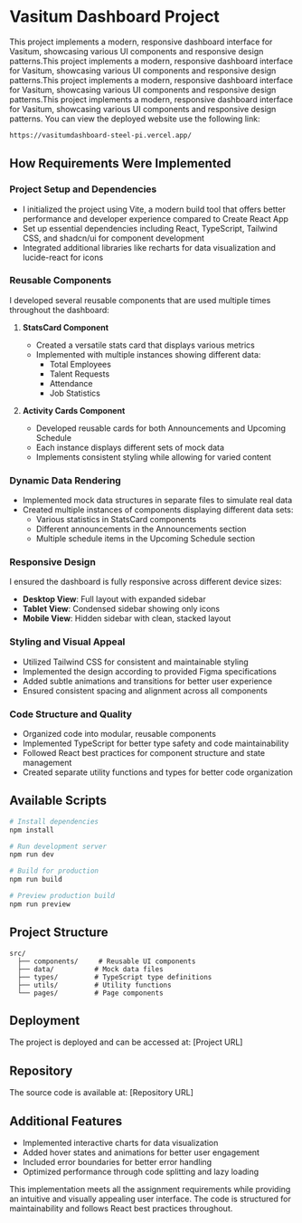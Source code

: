 
# Vasitum Dashboard Project

This project implements a modern, responsive dashboard interface for Vasitum, showcasing various UI components and responsive design patterns.This project implements a modern, responsive dashboard interface for Vasitum, showcasing various UI components and responsive design patterns.This project implements a modern, responsive dashboard interface for Vasitum, showcasing various UI components and responsive design patterns.This project implements a modern, responsive dashboard interface for Vasitum, showcasing various UI components and responsive design patterns.
You can view the deployed website use the following link:
```sh
https://vasitumdashboard-steel-pi.vercel.app/
```

## How Requirements Were Implemented

### Project Setup and Dependencies
- I initialized the project using Vite, a modern build tool that offers better performance and developer experience compared to Create React App
- Set up essential dependencies including React, TypeScript, Tailwind CSS, and shadcn/ui for component development
- Integrated additional libraries like recharts for data visualization and lucide-react for icons

### Reusable Components
I developed several reusable components that are used multiple times throughout the dashboard:

1. **StatsCard Component**
   - Created a versatile stats card that displays various metrics
   - Implemented with multiple instances showing different data:
     - Total Employees
     - Talent Requests
     - Attendance
     - Job Statistics

2. **Activity Cards Component**
   - Developed reusable cards for both Announcements and Upcoming Schedule
   - Each instance displays different sets of mock data
   - Implements consistent styling while allowing for varied content

### Dynamic Data Rendering
- Implemented mock data structures in separate files to simulate real data
- Created multiple instances of components displaying different data sets:
  - Various statistics in StatsCard components
  - Different announcements in the Announcements section
  - Multiple schedule items in the Upcoming Schedule section

### Responsive Design
I ensured the dashboard is fully responsive across different device sizes:

- **Desktop View**: Full layout with expanded sidebar
- **Tablet View**: Condensed sidebar showing only icons
- **Mobile View**: Hidden sidebar with clean, stacked layout

### Styling and Visual Appeal
- Utilized Tailwind CSS for consistent and maintainable styling
- Implemented the design according to provided Figma specifications
- Added subtle animations and transitions for better user experience
- Ensured consistent spacing and alignment across all components

### Code Structure and Quality
- Organized code into modular, reusable components
- Implemented TypeScript for better type safety and code maintainability
- Followed React best practices for component structure and state management
- Created separate utility functions and types for better code organization

## Available Scripts

```sh
# Install dependencies
npm install

# Run development server
npm run dev

# Build for production
npm run build

# Preview production build
npm run preview
```

## Project Structure
```
src/
  ├── components/     # Reusable UI components
  ├── data/          # Mock data files
  ├── types/         # TypeScript type definitions
  ├── utils/         # Utility functions
  └── pages/         # Page components
```

## Deployment
The project is deployed and can be accessed at: [Project URL]

## Repository
The source code is available at: [Repository URL]

## Additional Features
- Implemented interactive charts for data visualization
- Added hover states and animations for better user engagement
- Included error boundaries for better error handling
- Optimized performance through code splitting and lazy loading

This implementation meets all the assignment requirements while providing an intuitive and visually appealing user interface. The code is structured for maintainability and follows React best practices throughout.
